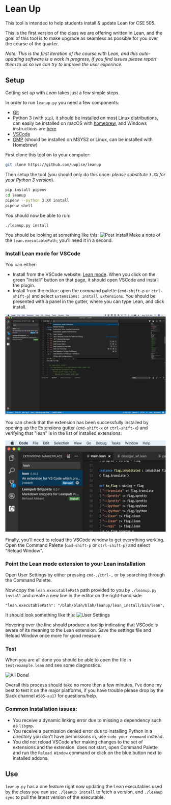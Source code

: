 # Lean Up

This tool is intended to help students install & update Lean for CSE 505.

This is the first version of the class we are offering written in Lean,
and the goal of this tool is to make upgrade as seamless as possible for
you over the course of the quarter.

_Note: This is the first iteration of the course with Lean, and this auto-updating software is
a work in progress, if you find issues please report them to us so we can try to improve the
user experince._

## Setup
Getting set _up_ with _Lean_ takes just a few simple steps.

In order to run `leanup.py` you need a few components:

- [Git](https://git-scm.com/)
- Python 3 (with `pip`), it should be installed on most Linux distributions,
  can easily be installed on macOS with [homebrew](https://brew.sh/), and Windows instructions
  are [here](docs/windows_setup.md).
- [VSCode](https://code.visualstudio.com/)
- [GMP](https://gmplib.org/) (should be installed on MSYS2 or Linux, can be installed with Homebrew)

First clone this tool on to your computer:
```bash
git clone https://github.com/uwplse/leanup
```

Then setup the tool (you should only do this once: *please substitute `3.XX` for your Python 3 version*).

```bash
pip install pipenv
cd leanup
pipenv --python 3.XX install
pipenv shell
```

You should now be able to run:

```
./leanup.py install
```

You should be looking at something like this:
![Post Install](/images/post_install.png)
Make a note of the `lean.executablePath`; you'll need it in a second.

### Install Lean mode for VSCode
You can either:

* Install from the VSCode website: [Lean mode](https://marketplace.visualstudio.com/items?itemName=jroesch.lean). When you click on the green "Install" button on that page, it should open VSCode and install the plugin.
* Install from the editor: open the command palette (`cmd-shift-p` or `ctrl-shift-p`) and select `Extensions: Install Extensions`. You should be presented with a panel in the gutter, where you can type Lean, and click install.

![Extension Install](images/ext_window.png)

You can check that the extension has been successfully installed by opening up the Extensions gutter (`cmd-shift-x` or `ctrl-shift-x`) and verifying that "lean" is in the list of installed extensions:

![Extension Installed](images/lean_extension_installed.png)

Finally, you'll need to reload the VSCode window to get everything working. Open the Command Palette (`cmd-shift-p` or `ctrl-shift-p`) and select "Reload Window".

### Point the Lean mode extension to your Lean installation

Open User Settings by either pressing `cmd-,`/`ctrl-,` or by searching through the Command Palette.

Now copy the `lean.executablePath` path provided to you by `./leanup.py install` and create a new line in the editor on the right-hand side: 

```
"lean.executablePath": "/blah/blah/blah/leanup/lean_install/bin/lean",
```

It should look something like this:
![User Settings](/images/settings.png)

Hovering over the line should produce a tooltip indicating that VSCode is aware of its meaning to the Lean extension. Save the settings file and Reload Window once more for good measure.

### Test
When you are all done you should be able to open the file in `test/example.lean` and see some diagnostics.

![All Done!](/images/all_done.png)

Overall this process should take no more then a few minutes. I've done my best to test it on the major
platforms, if you have trouble please drop by the Slack channel `#505-au17` for questions/help.

### Common Installation issues:

- You receive a dynamic linking error due to missing a dependency such as `libgmp`.
- You receive a permission denied error due to installing Python in a directory you don't
  have permissions in, use `sudo your_command` instead.
- You did not reload VSCode after making changes to the set of extensions and the extension
  does not start, open Command Palette and run the `Reload Window` command or click on the blue
  button next to installed addons.

## Use

`leanup.py` has a one feature right now updating the Lean executables used by the class you can use `./leanup install`
to fetch a version, and `./leanup sync` to pull the latest version of the executable.
